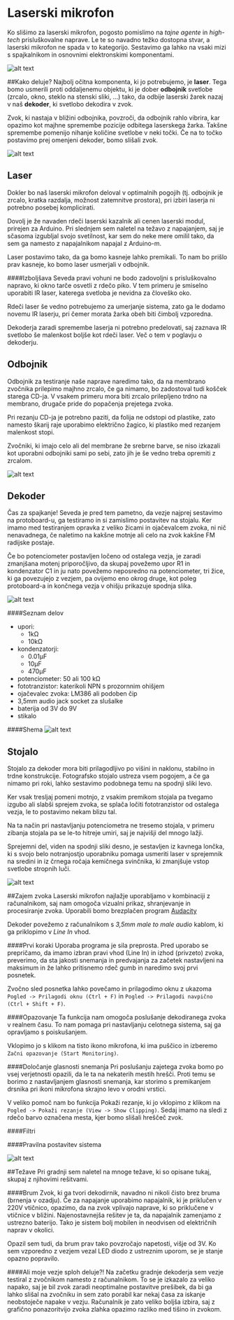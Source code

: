 # Laserski mikrofon
Ko slišimo za laserski mikrofon, pogosto pomislimo na _tajne agente_ in _high-tech_ prisluškovalne naprave. Le te so navadno težko dostopna stvar, a laserski mikrofon ne spada v to kategorijo. Sestavimo ga lahko na vsaki mizi s spajkalnikom in osnovnimi elektronskimi komponentami.

![alt text](slike/uvod.png "Postavljen sistem laserskega mikrofona")

##Kako deluje?
Najbolj očitna komponenta, ki jo potrebujemo, je **laser**. Tega bomo usmerili proti oddaljenemu objektu, ki je dober **odbojnik** svetlobe (zrcalo, okno, steklo na stenski sliki, ...) tako, da odbije laserski žarek nazaj v naš **dekoder**, ki svetlobo dekodira v zvok.

Zvok, ki nastaja v bližini odbojnika, povzroči, da odbojnik rahlo vibrira, kar opazimo kot majhne spremembe pozicije odbitega laserskega žarka. Takšne spremembe pomenijo nihanje količine svetlobe v neki točki. Če na to točko postavimo prej omenjeni dekoder, bomo slišali zvok.

![alt text](slike/kakoDeluje.png "Shema postavitve")

## Laser
Dokler bo naš laserski mikrofon deloval v optimalnih pogojih (tj. odbojnik je zrcalo, kratka razdalja, možnost zatemnitve prostora), pri izbiri laserja ni potrebno posebej komplicirati.

Dovolj je že navaden rdeči laserski kazalnik ali cenen laserski modul, prirejen za Arduino. Pri slednjem sem naletel na težavo z napajanjem, saj je sčasoma izgubljal svojo svetilnost, kar sem do neke mere omilil tako, da sem ga namesto z napajalnikom napajal z Arduino-m.

Laser postavimo tako, da ga bomo kasneje lahko premikali. To nam bo prišlo prav kasneje, ko bomo laser usmerjali v odbojnik.

####Izboljšava
Seveda pravi vohuni ne bodo zadovoljni s prisluškovalno napravo, ki okno tarče osvetli z rdečo piko. V tem primeru je smiselno uporabiti IR laser, katerega svetloba je nevidna za človeško oko.

Rdeči laser še vedno potrebujemo za umerjanje sistema, zato ga le dodamo novemu IR laserju, pri čemer morata žarka obeh biti čimbolj vzporedna.

Dekoderja zaradi spremembe laserja ni potrebno predelovati, saj zaznava IR svetlobo še malenkost boljše kot rdeči laser. Več o tem v poglavju o dekoderju.

## Odbojnik
Odbojnik za testiranje naše naprave naredimo tako, da na membrano zvočnika prilepimo majhno zrcalo, če ga nimamo, bo zadostoval tudi košček starega CD-ja. V vsakem primeru mora biti zrcalo prilepljeno trdno na membrano, drugače pride do popačenja prejetega zvoka. 

Pri rezanju CD-ja je potrebno paziti, da folija ne odstopi od plastike, zato namesto škarij raje uporabimo električno žagico, ki plastiko med rezanjem malenkost stopi.

Zvočniki, ki imajo celo ali del membrane že srebrne barve, se niso izkazali kot uporabni odbojniki sami po sebi, zato jih je še vedno treba opremiti z zrcalom. 

![alt text](slike/odbojnik.png "Prirejen odbojnik")

## Dekoder
Čas za spajkanje! Seveda je pred tem pametno, da vezje najprej sestavimo na protoboard-u, ga testiramo in si zamislimo postavitev na stojalu. Ker imamo med testiranjem opravka z veliko žicami in ojačevalcem zvoka, ni nič nenavadnega, če naletimo na kakšne motnje ali celo na zvok kakšne FM radijske postaje.

Če bo potenciometer postavljen ločeno od ostalega vezja, je zaradi zmanjšana motenj priporočljivo, da skupaj povežemo upor R1 in kondenzator C1 in ju nato povežemo neposredno na potenciometer, tri žice, ki ga povezujejo z vezjem, pa ovijemo eno okrog druge, kot poleg protoboard-a in končnega vezja v ohišju prikazuje spodnja slika.

![alt text](slike/dekodirnik.png "Dekodirnik na protoboard-u in v ohišju")
 
####Seznam delov
- upori:
   * 1kΩ
   * 10kΩ
- kondenzatorji:
   * 0.01μF
   * 10μF
   * 470μF
- potenciometer: 50 ali 100 kΩ
- fototranzistor: katerikoli NPN s prozornnim ohišjem
- ojačevalec zvoka: LM386 ali podoben čip
- 3,5mm audio jack socket za slušalke
- baterija od 3V do 9V
- stikalo

####Shema
![alt text](slike/shema.png "Shema vezja dekoderja")

## Stojalo
Stojalo za dekoder mora biti prilagodljivo po višini in naklonu, stabilno in trdne konstrukcije. Fotografsko stojalo ustreza vsem pogojem, a če ga nimamo pri roki, lahko sestavimo podobnega temu na spodnji sliki levo.

Ker vsak tresljaj pomeni motnjo, z vsakim premikom stojala pa tvegamo izgubo ali slabši sprejem zvoka, se splača ločiti fototranzistor od ostalega vezja, le to postavimo nekam blizu tal.

Na ta način pri nastavljanju potenciometra ne tresemo stojala, v primeru zibanja stojala pa se le-to hitreje umiri, saj je najvišji del mnogo lažji.

Sprejemni del, viden na spodnji sliki desno, je sestavljen iz kavnega lončka, ki s svojo belo notranjostjo uporabniku pomaga usmeriti laser v sprejemnik na sredini in iz črnega ročaja kemičnega svinčnika, ki zmanjšuje vstop svetlobe stropnih luči.

![alt text](slike/stojalo.png "Stojalo in sprejemni del")

##Zajem zvoka
Laserski mikrofon najlažje uporabljamo v kombinaciji z računalnikom, saj nam omogoča vizualni prikaz, shranjevanje in procesiranje zvoka. Uporabili bomo brezplačen program [Audacity](http://www.audacityteam.org/ "Audacity-jeva domača stran")

Dekoder povežemo z računalnikom s _3,5mm male to male audio_ kablom, ki ga priklopimo v _Line In_ vhod.

####Prvi koraki
Uporaba programa je sila preprosta. Pred uporabo se prepričamo, da imamo izbran pravi vhod (Line In) in izhod (privzeto) zvoka, preverimo, da sta jakosti snemanja in predvajanja za začetek nastavljeni na maksimum in že lahko pritisnemo rdeč gumb in naredimo svoj prvi posnetek.

Zvočno sled posnetka lahko povečamo in prilagodimo oknu z ukazoma
`Pogled -> Prilagodi oknu (Ctrl + F)` in 
`Pogled -> Prilagodi navpično (Ctrl + Shift + F)`.

####Opazovanje
Ta funkcija nam omogoča poslušanje dekodiranega zvoka v realnem času. To nam pomaga pri nastavljanju celotnega sistema, saj ga opravljamo s poiskušanjem. 

Vklopimo jo s klikom na tisto ikono mikrofona, ki ima puščico in izberemo `Začni opazovanje (Start Monitoring)`.

####Določanje glasnosti snemanja
Pri poslušanju zajetega zvoka bomo po vsej verjetnosti opazili, da le ta na nekaterih mestih hrešči. Proti temu se borimo z nastavljanjem glasnosti snemanja, kar storimo s premikanjem drsnika pri ikoni mikrofona skrajno levo v orodni vrstici.

V veliko pomoč nam bo funkcija Pokaži rezanje, ki jo vklopimo z klikom na `Pogled -> Pokaži rezanje (View -> Show Clipping)`. Sedaj imamo na sledi z rdečo barvo označena mesta, kjer bomo slišali hreščeč zvok.

####Filtri

####Pravilna postavitev sistema


![alt text](slike/audacity.png "Zajet zvok v programu Audacity")

##Težave
Pri gradnji sem naletel na mnoge težave, ki so opisane tukaj, skupaj z njihovimi rešitvami.

####Brum
Zvok, ki ga tvori dekodirnik, navadno ni nikoli čisto brez bruma (brnenja v ozadju). Če za napajanje uporabimo napajalnik, ki je priklučen v 220V vtičnico, opazimo, da na zvok vplivajo naprave, ki so priklučene v vtičnice v bližini. 
Najenostavnejša rešitev je ta, da napajalnik zamenjamo z ustrezno baterijo. Tako je sistem bolj mobilen in neodvisen od električnih naprav v okolici.

Opazil sem tudi, da brum prav tako povzročajo napetosti, višje od 3V. Ko sem vzporedno z vezjem vezal LED diodo z ustreznim uporom, se je stanje opazno popravilo.

####Ali moje vezje sploh deluje?!
Na začetku gradnje dekoderja sem vezje testiral z zvočnikom namesto z računalnikom. To se je izkazalo za veliko napako, saj je bil zvok zaradi neoptimalne postavitve prešibek, da bi ga lahko slišal na zvočniku in sem zato porabil kar nekaj časa za iskanje neobstoječe napake v vezju. Računalnik je zato veliko boljša izbira, saj z grafično ponazoritvijo zvoka zlahka opazimo razliko med tišino in zvokom.

